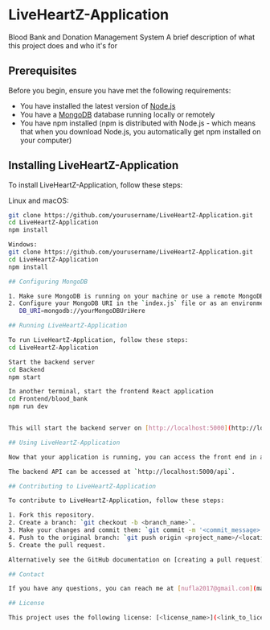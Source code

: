# LiveHeartZ-Application
Blood Bank and Donation Management System
A brief description of what this project does and who it's for

## Prerequisites

Before you begin, ensure you have met the following requirements:
* You have installed the latest version of [Node.js](https://nodejs.org/)
* You have a [MongoDB](https://www.mongodb.com/) database running locally or remotely
* You have npm installed (npm is distributed with Node.js - which means that when you download Node.js, you automatically get npm installed on your computer)

## Installing LiveHeartZ-Application

To install LiveHeartZ-Application, follow these steps:

Linux and macOS:
```bash
git clone https://github.com/yourusername/LiveHeartZ-Application.git
cd LiveHeartZ-Application
npm install

Windows:
git clone https://github.com/yourusername/LiveHeartZ-Application.git
cd LiveHeartZ-Application
npm install

## Configuring MongoDB

1. Make sure MongoDB is running on your machine or use a remote MongoDB server.
2. Configure your MongoDB URI in the `index.js` file or as an environment variable:
   DB_URI=mongodb://yourMongoDBUriHere

## Running LiveHeartZ-Application

To run LiveHeartZ-Application, follow these steps:
cd LiveHeartZ-Application

Start the backend server
cd Backend
npm start

In another terminal, start the frontend React application
cd Frontend/blood_bank
npm run dev


This will start the backend server on [http://localhost:5000](http://localhost:5000) and the frontend React application on [http://localhost:3000](http://localhost:3000).

## Using LiveHeartZ-Application

Now that your application is running, you can access the front end in a web browser at `http://localhost:3000`.

The backend API can be accessed at `http://localhost:5000/api`.

## Contributing to LiveHeartZ-Application

To contribute to LiveHeartZ-Application, follow these steps:

1. Fork this repository.
2. Create a branch: `git checkout -b <branch_name>`.
3. Make your changes and commit them: `git commit -m '<commit_message>'`
4. Push to the original branch: `git push origin <project_name>/<location>`
5. Create the pull request.

Alternatively see the GitHub documentation on [creating a pull request](https://docs.github.com/en/github/collaborating-with-issues-and-pull-requests/creating-a-pull-request).

## Contact

If you have any questions, you can reach me at [nufla2017@gmail.com](mailto:nufla2017@gmail.com).

## License

This project uses the following license: [<license_name>](<link_to_license>).

